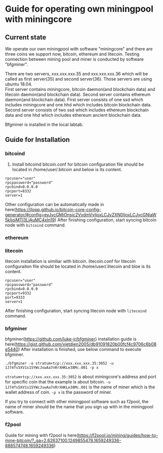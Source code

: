 # Guide for operating own miningpool with miningcore

## Current state
We operate our own miningpool with software "miningcore" and there are three coins we support now, bitcoin, ethereum and litecoin. Testing connection between mining pool and miner is conducted by software "bfgminer".

There are two servers, xxx.xxx.xxx.35 and xxx.xxx.xxx.36 which will be called as first server(35) and second server(36). Those servers are using ubuntu 18.04.  
First server contains miningcore, bitcoin daemon(and blockchain data) and litecoin daemon(and blockchain data). Second server contains ethereum daemon(and blockchain data).
First server consists of one ssd which includes miningcore and one hhd which includes bitcoin blockchain data. 
Second server consists of two ssd which includes ethereum blockchain data and one hhd which includes ethereum ancient blockchain data.

Bfgminer is installed in the local labtab.

## Guide for Installation

### bitcoind 
1. Install bitcoind 
bitcoin.conf for bitcoin configuration file should be located in /home/user/.bitcoin and below is its content.
```
rpcuser="user"
rpcpassword="password"
rpcbind=0.0.0.0
rpcport=8332
server=1
```
Other configuration can be automatically made in here(https://jlopp.github.io/bitcoin-core-config-generator/#config=eyJycGMiOnsic2VydmVyIjoxLCJyZXN0IjoxLCJycGNiaW5kIjoiMTI3LjAuMC4xIn19)
After finishing configuration, start syncing bitcoin node with ```bitcoind``` command.

### ethereum

### litecoin
litecoin installation is similiar with bitcoin.
litecoin.conf for litecoin configuraiton file should be located in /home/user/.litecoin and bloe is its content.
```
rpcuser="user"
rpcpassword="password"
rpcbind=0.0.0.0
rpcport=9332
port=9333
server=1
```
After finishing configuration, start syncing litecoin node with ```litecoind``` command.

### bfgminer
bfgminer(https://github.com/luke-jr/bfgminer) installation guide is here(https://gist.github.com/vietdien2005/db91091820b00fcf4c9706c6b08e5440)
After installation is finished, use below command to execute bfgminer. 
```
./bfgminer -o stratum+tcp://xxx.xxx.xxx.35:3052 -u 1J74fs5XV1s15YWcJswAa7nRrXHKLe38Mc.001 -p x 
```
```stratum+tcp://xxx.xxx.xxx.35:3052``` is about miningcore's address and port for specific coin that the example is about bitcoin. ```-u 1J74fs5XV1s15YWcJswAa7nRrXHKLe38Mc.001``` is the name of miner which is the wallet address of coin. ```-p x``` is the password of miner.

If you try to connect with other miningpool software such as f2pool, the name of miner should be the name that you sign up with in the miningpool software.

### f2pool 
Guide for mining with f2pool is here(https://f2pool.io/mining/guides/how-to-mine-bitcoin/?_ga=2.62637100.1249855478.1659249336-888574748.1659249336)
